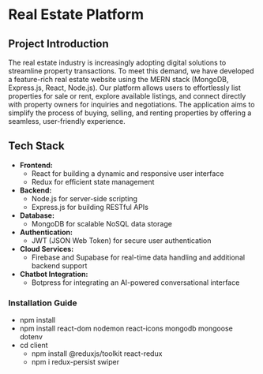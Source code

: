 # Real Estate Platform

## Project Introduction
The real estate industry is increasingly adopting digital solutions to streamline property transactions. To meet this demand, we have developed a feature-rich real estate website using the MERN stack (MongoDB, Express.js, React, Node.js). Our platform allows users to effortlessly list properties for sale or rent, explore available listings, and connect directly with property owners for inquiries and negotiations. The application aims to simplify the process of buying, selling, and renting properties by offering a seamless, user-friendly experience.

## Tech Stack
- **Frontend:** 
  - React for building a dynamic and responsive user interface
  - Redux for efficient state management
- **Backend:** 
  - Node.js for server-side scripting
  - Express.js for building RESTful APIs
- **Database:** 
  - MongoDB for scalable NoSQL data storage
- **Authentication:** 
  - JWT (JSON Web Token) for secure user authentication
- **Cloud Services:** 
  - Firebase and Supabase for real-time data handling and additional backend support
- **Chatbot Integration:** 
  - Botpress for integrating an AI-powered conversational interface

### Installation Guide
- npm install
- npm install react-dom nodemon react-icons mongodb mongoose dotenv
- cd client
  - npm install @reduxjs/toolkit react-redux
  - npm i redux-persist swiper
